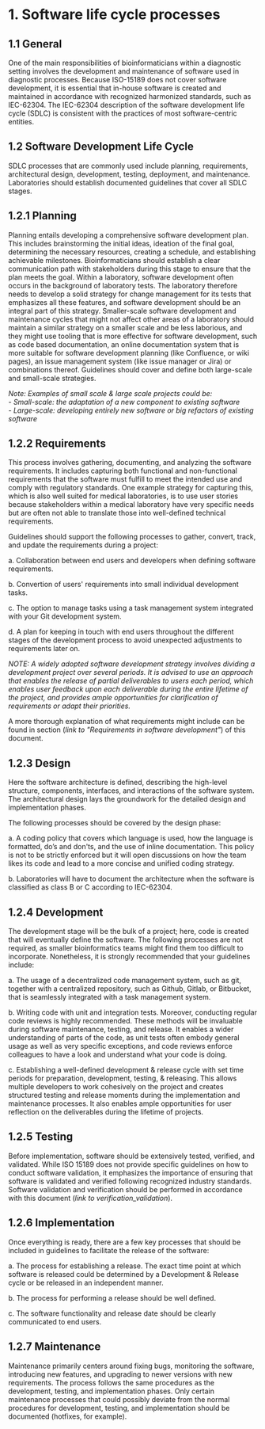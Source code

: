 # 1. Software life cycle processes

## 1.1 General
One of the main responsibilities of bioinformaticians within a diagnostic setting involves the development and maintenance of software used in diagnostic processes. Because ISO-15189 does not cover software development, it is essential that in-house software is created and maintained in accordance with recognized harmonized standards, such as IEC-62304. The IEC-62304 description of the software development life cycle (SDLC) is consistent with the practices of most software-centric entities. 

## 1.2 Software Development Life Cycle
SDLC processes that are commonly used include planning, requirements, architectural design, development, testing, deployment, and maintenance. Laboratories should establish documented guidelines that cover all SDLC stages.

## 1.2.1 Planning
Planning entails developing a comprehensive software development plan. This includes brainstorming the initial ideas, ideation of the final goal, determining the necessary resources, creating a schedule, and establishing achievable milestones. Bioinformaticians should establish a clear communication path with stakeholders during this stage to ensure that the plan meets the goal.
Within a laboratory, software development often occurs in the background of laboratory tests. The laboratory therefore needs to develop a solid strategy for change management for its tests that emphasizes all these features, and software development should be an integral part of this strategy.
Smaller-scale software development and maintenance cycles that might not affect other areas of a laboratory should maintain a similar strategy on a smaller scale and be less laborious, and they might use tooling that is more effective for software development, such as code based documentation, an online documentation system that is more suitable for software development planning (like Confluence, or wiki pages), an issue management system (like issue manager or Jira) or combinations thereof.
Guidelines should cover and define both large-scale and small-scale strategies.

_Note: Examples of small scale & large scale projects could be:_\
_-  Small-scale: the adaptation of a new component to existing software_\
_-  Large-scale: developing entirely new software or big refactors of existing software_

## 1.2.2 Requirements
This process involves gathering, documenting, and analyzing the software requirements. It includes capturing both functional and non-functional requirements that the software must fulfill to meet the intended use and comply with regulatory standards. One example strategy for capturing this, which is also well suited for medical laboratories, is to use user stories because stakeholders within a medical laboratory have very specific needs but are often not able to translate those into well-defined technical requirements.

Guidelines should support the following processes to gather, convert, track, and update the requirements during a project:

  a.   Collaboration between end users and developers when defining software requirements.

  b.  Convertion of users' requirements into small individual development tasks.

  c.  The option to manage tasks using a task management system integrated with your Git development system.

  d.  A plan for keeping in touch with end users throughout the different stages of the development process to avoid unexpected adjustments to requirements later on.

_NOTE: A widely adopted software development strategy involves dividing a development project over several periods. It is advised to use an approach that enables the release of partial deliverables to users each period, which enables user feedback upon each deliverable during the entire lifetime of the project, and provides ample opportunities for clarification of requirements or adapt their priorities._

A more thorough explanation of what requirements might include can be found in section (_link to "Requirements in software development"_) of this document.

## 1.2.3 Design
Here the software architecture is defined, describing the high-level structure, components, interfaces, and interactions of the software system. The architectural design lays the groundwork for the detailed design and implementation phases. 

The following processes should be covered by the design phase:

  a.  A coding policy that covers which language is used, how the language is formatted, do’s and don'ts, and the use of inline documentation. This policy is not to be strictly enforced but it will open discussions on how the team likes its code and lead to a more concise and unified coding strategy.

  b.  Laboratories will have to document the architecture when the software is classified as class B or C according to IEC-62304.

## 1.2.4 Development
The development stage will be the bulk of a project; here, code is created that will eventually define the software. The following processes are not required, as smaller bioinformatics teams might find them too difficult to incorporate. Nonetheless, it is strongly recommended that your guidelines include:

  a.  The usage of a decentralized code management system, such as git, together with a centralized repository, such as Github, Gitlab, or Bitbucket, that is seamlessly integrated with a task management system.

  b.  Writing code with unit and integration tests. Moreover, conducting regular code reviews is highly recommended. These methods will be invaluable during software maintenance, testing, and release. It enables a wider understanding of parts of the code, as unit tests often embody general usage as well as very specific exceptions, and code reviews enforce colleagues to have a look and understand what your code is doing.

  c.  Establishing a well-defined development & release cycle with set time periods for preparation, development, testing, & releasing. This allows multiple developers to work cohesively on the project and creates structured testing and release moments during the implementation and maintenance processes. It also enables ample opportunities for user reflection on the deliverables during the lifetime of projects.

## 1.2.5 Testing
Before implementation, software should be extensively tested, verified, and validated. While ISO 15189 does not provide specific guidelines on how to conduct software validation, it emphasizes the importance of ensuring that software is validated and verified following recognized industry standards. Software validation and verification should be performed in accordance with this document (_link to verification_validation_).

## 1.2.6 Implementation
Once everything is ready, there are a few key processes that should be included in guidelines to facilitate the release of the software:

  a.  The process for establishing a release. The exact time point at which software is released could be determined by a Development & Release cycle or be released in an independent manner. 
  
  b.  The process for performing a release should be well defined. 
  
  c.  The software functionality and release date should be clearly communicated to end users. 

## 1.2.7 Maintenance
Maintenance primarily centers around fixing bugs, monitoring the software, introducing new features, and upgrading to newer versions with new requirements. The process follows the same procedures as the development, testing, and implementation phases. Only certain maintenance processes that could possibly deviate from the normal procedures for development, testing, and implementation should be documented (hotfixes, for example).
